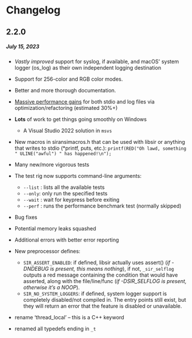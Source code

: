 # Changelog

## 2.2.0

##### July 15, 2023

- *Vastly improved* support for syslog, if available, and macOS' system logger (os_log) as
  their own independent logging destination

- Support for 256-color and RGB color modes.

- Better and more thorough documentation.

- <u>Massive performance gains</u> for both stdio and log files via
  optimization/refactoring (estimated 30%+)
- **Lots** of work to get things going smoothly on Windows
  - A Visual Studio 2022 solution in `msvs`
- New macros in siransimacros.h that can be used with libsir or anything
  that writes to stdio (*printf, puts, etc.): `printf(RED("Oh lawd,
  something " ULINE("awful") " has happened!\n");`
- Many new/more vigorous tests
- The test rig now supports command-line arguments:
  - `--list` : lists all the available tests
  - `--only`: only run the specified tests
  - `--wait` : wait for keypress before exiting
  - `--perf` : runs the performance benchmark test (normally skipped)
- Bug fixes
- Potential memory leaks squashed
- Additional errors with better error reporting
- New preprocessor defines:
  - `SIR_ASSERT_ENABLED`: if defined, libsir actually uses assert() (*if -DNDEBUG is present, this means nothing*), if not, `_sir_selflog` outputs a red message containing the condition that
    would have asserted, along with the file/line/func (*if -DSIR_SELFLOG is present, otherwise it’s a NOOP*).
  - `SIR_NO_SYSTEM_LOGGERS`: if defined, system logger support is completely disabled/not compiled in. The entry points still exist, but they will return an error that the feature is disabled or unavailable.
- rename ‘thread_local’ – this is a C++ keyword

- renamed all typedefs ending in `_t`
